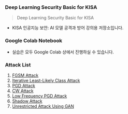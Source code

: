 ### Deep Learning Security Basic for KISA

> Deep Learning Security Basic for KISA
* KISA 인공지능 보안: AI 모델 공격과 방어 강의용 저장소입니다.

### Google Colab Notebook

* 실습은 모두 Google Colab 상에서 진행하실 수 있습니다.

### Attack List

1. [FGSM Attack](/FGSM_Attack_Tutorial.ipynb)
2. [Iterative Least-Likely Class Attack](/Iterative_Least_Likely_Class_Attack_Tutorial.ipynb)
3. [PGD Attack](/PGD_Attack_Tutorial.ipynb)
4. [CW Attack](/CW_Attack_Tutorial.ipynb)
5. [Low Frequency PGD Attack](/Low_Frequency_PGD_Attack_Tutorial.ipynb)
6. [Shadow Attack](/Shadow_Attack_Tutorial.ipynb)
7. [Unrestricted Attack Using GAN](Unrestricted_Attack_Using_GAN_Tutorial.ipynb)
